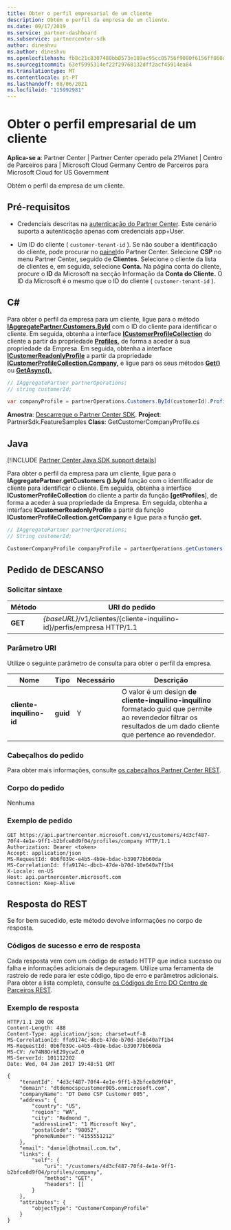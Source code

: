 ```yaml
---
title: Obter o perfil empresarial de um cliente
description: Obtém o perfil da empresa de um cliente.
ms.date: 09/17/2019
ms.service: partner-dashboard
ms.subservice: partnercenter-sdk
author: dineshvu
ms.author: dineshvu
ms.openlocfilehash: fb8c21c8307480bb0573e189ac95cc05756f9080f6156ff860d8193f134c4aa6
ms.sourcegitcommit: 63ef5995314ef22f29768132dff2acf45914ea84
ms.translationtype: MT
ms.contentlocale: pt-PT
ms.lasthandoff: 08/06/2021
ms.locfileid: "115992981"
---
```

# <a name="get-a-customers-company-profile"></a>Obter o perfil empresarial de um cliente

**Aplica-se a**: Partner Center | Partner Center operado pela 21Vianet | Centro de Parceiros para | Microsoft Cloud Germany Centro de Parceiros para Microsoft Cloud for US Government

Obtém o perfil da empresa de um cliente.

## <a name="prerequisites"></a>Pré-requisitos

- Credenciais descritas na [autenticação do Partner Center](partner-center-authentication.md). Este cenário suporta a autenticação apenas com credenciais app+User.

- Um ID do cliente ( `customer-tenant-id` ). Se não souber a identificação do cliente, pode procurar no [painel](https://partner.microsoft.com/dashboard)do Partner Center. Selecione **CSP** no menu Partner Center, seguido de **Clientes**. Selecione o cliente da lista de clientes e, em seguida, selecione **Conta.** Na página conta do cliente, procure o **ID** da Microsoft na secção Informação da **Conta do Cliente.** O ID da Microsoft é o mesmo que o ID do cliente ( `customer-tenant-id` ).

## <a name="c"></a>C\#

Para obter o perfil da empresa para um cliente, ligue para o método [**IAggregatePartner.Customers.ById**](/dotnet/api/microsoft.store.partnercenter.customers.icustomercollection.byid) com o ID do cliente para identificar o cliente. Em seguida, obtenha a interface [**ICustomerProfileCollection**](/dotnet/api/microsoft.store.partnercenter.customers.profiles.icustomerprofilecollection) do cliente a partir da propriedade [**Profiles,**](/dotnet/api/microsoft.store.partnercenter.customers.icustomer.profiles) de forma a aceder à sua propriedade da Empresa. Em seguida, obtenha a interface [**ICustomerReadonlyProfile**](/dotnet/api/microsoft.store.partnercenter.customers.profiles.icustomerreadonlyprofile-1) a partir da propriedade [**ICustomerProfileCollection.Company,**](/dotnet/api/microsoft.store.partnercenter.customers.profiles.icustomerprofilecollection.company) e ligue para os seus métodos [**Get()**](/dotnet/api/microsoft.store.partnercenter.customers.profiles.icustomerreadonlyprofile-1.get) ou [**GetAsync().**](/dotnet/api/microsoft.store.partnercenter.customers.profiles.icustomerreadonlyprofile-1.getasync)

``` csharp
// IAggregatePartner partnerOperations;
// string customerId;

var companyProfile = partnerOperations.Customers.ById(customerId).Profiles.Company.Get();
```

**Amostra**: [Descarregue o Partner Center SDK](https://go.microsoft.com/fwlink/p/?LinkId=746681). **Project**: PartnerSdk.FeatureSamples **Class**: GetCustomerCompanyProfile.cs

## <a name="java"></a>Java

[!INCLUDE [Partner Center Java SDK support details](../includes/java-sdk-support.md)]

Para obter o perfil da empresa para um cliente, ligue para o **IAggregatePartner.getCustomers ().byId** função com o identificador de cliente para identificar o cliente. Em seguida, obtenha a interface **ICustomerProfileCollection** do cliente a partir da função **[getProfiles**], de forma a aceder à sua propriedade da Empresa. Em seguida, obtenha a interface **ICustomerReadonlyProfile** a partir da função **ICustomerProfileCollection.getCompany** e ligue para a função **get.**

```java
// IAggregatePartner partnerOperations;
// String customerId;

CustomerCompanyProfile companyProfile = partnerOperations.getCustomers().byId(customerId).getProfiles().getCompany().get();
```

## <a name="rest-request"></a>Pedido de DESCANSO

### <a name="request-syntax"></a>Solicitar sintaxe

| Método  | URI do pedido                                                             |
|---------|-------------------------------------------------------------------------|
| **GET** | *{baseURL}*/v1/clientes/{cliente-inquilino-id}/perfis/empresa HTTP/1.1 |

### <a name="uri-parameter"></a>Parâmetro URI

Utilize o seguinte parâmetro de consulta para obter o perfil da empresa.

| Nome                   | Tipo     | Necessário | Descrição                                                                                                                                            |
|------------------------|----------|----------|--------------------------------------------------------------------------------------------------------------------------------------------------------|
| **cliente-inquilino-id** | **guid** | Y        | O valor é um design **de cliente-inquilino-inquilino** formatado guid que permite ao revendedor filtrar os resultados de um dado cliente que pertence ao revendedor. |

### <a name="request-headers"></a>Cabeçalhos do pedido

Para obter mais informações, consulte [os cabeçalhos Partner Center REST](headers.md).

### <a name="request-body"></a>Corpo do pedido

Nenhuma

### <a name="request-example"></a>Exemplo de pedido

```http
GET https://api.partnercenter.microsoft.com/v1/customers/4d3cf487-70f4-4e1e-9ff1-b2bfce8d9f04/profiles/company HTTP/1.1
Authorization: Bearer <token>
Accept: application/json
MS-RequestId: 0b6f039c-e4b5-4b9e-bdac-b39077bb60da
MS-CorrelationId: ffa9174c-dbcb-47de-b70d-10e640a7f1b4
X-Locale: en-US
Host: api.partnercenter.microsoft.com
Connection: Keep-Alive
```

## <a name="rest-response"></a>Resposta do REST

Se for bem sucedido, este método devolve informações no corpo de resposta.

### <a name="response-success-and-error-codes"></a>Códigos de sucesso e erro de resposta

Cada resposta vem com um código de estado HTTP que indica sucesso ou falha e informações adicionais de depuragem. Utilize uma ferramenta de rastreio de rede para ler este código, tipo de erro e parâmetros adicionais. Para obter a lista completa, consulte [os Códigos de Erro DO Centro de Parceiros REST](error-codes.md).

### <a name="response-example"></a>Exemplo de resposta

```http
HTTP/1.1 200 OK
Content-Length: 488
Content-Type: application/json; charset=utf-8
MS-CorrelationId: ffa9174c-dbcb-47de-b70d-10e640a7f1b4
MS-RequestId: 0b6f039c-e4b5-4b9e-bdac-b39077bb60da
MS-CV: /e74N8OrkE29ycwZ.0
MS-ServerId: 101112202
Date: Wed, 04 Jan 2017 19:48:51 GMT

{
    "tenantId": "4d3cf487-70f4-4e1e-9ff1-b2bfce8d9f04",
    "domain": "dtdemocspcustomer005.onmicrosoft.com",
    "companyName": "DT Demo CSP Customer 005",
    "address": {
        "country": "US",
        "region": "WA",
        "city": "Redmond ",
        "addressLine1": "1 Microsoft Way",
        "postalCode": "98052",
        "phoneNumber": "4155551212"
    },
    "email": "daniel@hotmail.com.tw",
    "links": {
        "self": {
            "uri": "/customers/4d3cf487-70f4-4e1e-9ff1-b2bfce8d9f04/profiles/company",
            "method": "GET",
            "headers": []
        }
    },
    "attributes": {
        "objectType": "CustomerCompanyProfile"
    }
}
```

